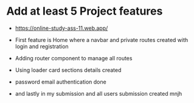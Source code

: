 # Add at least 5 Project features
- https://online-study-ass-11.web.app/

- First feature is Home where a navbar and private routes created with login and registration
- Adding router component to manage all routes
- Using loader card sections details created
- password email authentication done
- and lastly in my submission and all users submission created
mnjh

